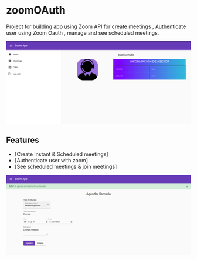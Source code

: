 # zoomOAuth
Project for building app using Zoom API for create meetings , Authenticate user using Zoom Oauth , manage and see scheduled meetings.

![Auth](/Project_images/callcont00.png)

## Features
* [Create instant & Scheduled meetings]
* [Authenticate user with zoom]
* [See scheduled meetings & join meetings]

![create-meeting](/Project_images/callcont03.jpg)
